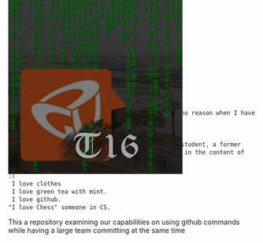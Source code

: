 <h1>Github - Sprint 0</h1> <br/>
<div style="position:absolute;top:0;bottom:0;margin:auto;">
	<img align="right" src="logoV9.png" />
</div>

    C1 Team Members:
    Salma Zaki 37-3358
    Hesham Morgan 37-6934
    I like to wander a lot around the C building for no reason when I have free time
    some nerdy guy who works with C2
    I am in team C5 and SE seems greattt.
    Hello I am a person, and I am a computer science student, a former junior teaching assistant, and I am so interested in the content of this course.
    I love football
    :(
     I love clothes
     I love green tea with mint.
     I love github.
    "I love Chess" someone in C5.

This a repository examining our capabilities on using github commands while having a large team committing at the same time
